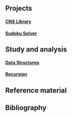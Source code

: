 ## Projects

#### [CNS Library](https://github.com/iamsiriil/c_cnslib)

#### [Sudoku Solver](https://github.com/iamsiriil/c_sudoku_solver)

## Study and analysis

#### [Data Structures](https://github.com/iamsiriil/c_data_structures)

#### [Recursion](https://github.com/iamsiriil/c_recursion)

## Reference material

## Bibliography
